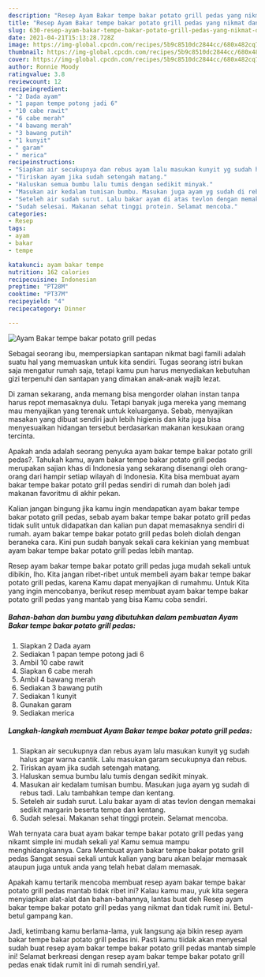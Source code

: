 ```yaml
---
description: "Resep Ayam Bakar tempe bakar potato grill pedas yang nikmat dan Mudah Dibuat"
title: "Resep Ayam Bakar tempe bakar potato grill pedas yang nikmat dan Mudah Dibuat"
slug: 630-resep-ayam-bakar-tempe-bakar-potato-grill-pedas-yang-nikmat-dan-mudah-dibuat
date: 2021-04-21T15:13:28.728Z
image: https://img-global.cpcdn.com/recipes/5b9c8510dc2844cc/680x482cq70/ayam-bakar-tempe-bakar-potato-grill-pedas-foto-resep-utama.jpg
thumbnail: https://img-global.cpcdn.com/recipes/5b9c8510dc2844cc/680x482cq70/ayam-bakar-tempe-bakar-potato-grill-pedas-foto-resep-utama.jpg
cover: https://img-global.cpcdn.com/recipes/5b9c8510dc2844cc/680x482cq70/ayam-bakar-tempe-bakar-potato-grill-pedas-foto-resep-utama.jpg
author: Ronnie Moody
ratingvalue: 3.8
reviewcount: 12
recipeingredient:
- "2 Dada ayam"
- "1 papan tempe potong jadi 6"
- "10 cabe rawit"
- "6 cabe merah"
- "4 bawang merah"
- "3 bawang putih"
- "1 kunyit"
- " garam"
- " merica"
recipeinstructions:
- "Siapkan air secukupnya dan rebus ayam lalu masukan kunyit yg sudah halus agar warna cantik. Lalu masukan garam secukupnya dan rebus."
- "Tiriskan ayam jika sudah setengah matang."
- "Haluskan semua bumbu lalu tumis dengan sedikit minyak."
- "Masukan air kedalam tumisan bumbu. Masukan juga ayam yg sudah di rebus tadi. Lalu tambahkan tempe dan kentang."
- "Seteleh air sudah surut. Lalu bakar ayam di atas tevlon dengan memakai sedikit margarin beserta tempe dan kentang."
- "Sudah selesai. Makanan sehat tinggi protein. Selamat mencoba."
categories:
- Resep
tags:
- ayam
- bakar
- tempe

katakunci: ayam bakar tempe 
nutrition: 162 calories
recipecuisine: Indonesian
preptime: "PT28M"
cooktime: "PT37M"
recipeyield: "4"
recipecategory: Dinner

---
```



![Ayam Bakar tempe bakar potato grill pedas](https://img-global.cpcdn.com/recipes/5b9c8510dc2844cc/680x482cq70/ayam-bakar-tempe-bakar-potato-grill-pedas-foto-resep-utama.jpg)

Sebagai seorang ibu, mempersiapkan santapan nikmat bagi famili adalah suatu hal yang memuaskan untuk kita sendiri. Tugas seorang istri bukan saja mengatur rumah saja, tetapi kamu pun harus menyediakan kebutuhan gizi terpenuhi dan santapan yang dimakan anak-anak wajib lezat.

Di zaman  sekarang, anda memang bisa mengorder olahan instan tanpa harus repot memasaknya dulu. Tetapi banyak juga mereka yang memang mau menyajikan yang terenak untuk keluarganya. Sebab, menyajikan masakan yang dibuat sendiri jauh lebih higienis dan kita juga bisa menyesuaikan hidangan tersebut berdasarkan makanan kesukaan orang tercinta. 



Apakah anda adalah seorang penyuka ayam bakar tempe bakar potato grill pedas?. Tahukah kamu, ayam bakar tempe bakar potato grill pedas merupakan sajian khas di Indonesia yang sekarang disenangi oleh orang-orang dari hampir setiap wilayah di Indonesia. Kita bisa membuat ayam bakar tempe bakar potato grill pedas sendiri di rumah dan boleh jadi makanan favoritmu di akhir pekan.

Kalian jangan bingung jika kamu ingin mendapatkan ayam bakar tempe bakar potato grill pedas, sebab ayam bakar tempe bakar potato grill pedas tidak sulit untuk didapatkan dan kalian pun dapat memasaknya sendiri di rumah. ayam bakar tempe bakar potato grill pedas boleh diolah dengan beraneka cara. Kini pun sudah banyak sekali cara kekinian yang membuat ayam bakar tempe bakar potato grill pedas lebih mantap.

Resep ayam bakar tempe bakar potato grill pedas juga mudah sekali untuk dibikin, lho. Kita jangan ribet-ribet untuk membeli ayam bakar tempe bakar potato grill pedas, karena Kamu dapat menyajikan di rumahmu. Untuk Kita yang ingin mencobanya, berikut resep membuat ayam bakar tempe bakar potato grill pedas yang mantab yang bisa Kamu coba sendiri.

<!--inarticleads1-->

##### Bahan-bahan dan bumbu yang dibutuhkan dalam pembuatan Ayam Bakar tempe bakar potato grill pedas:

1. Siapkan 2 Dada ayam
1. Sediakan 1 papan tempe potong jadi 6
1. Ambil 10 cabe rawit
1. Siapkan 6 cabe merah
1. Ambil 4 bawang merah
1. Sediakan 3 bawang putih
1. Sediakan 1 kunyit
1. Gunakan  garam
1. Sediakan  merica




<!--inarticleads2-->

##### Langkah-langkah membuat Ayam Bakar tempe bakar potato grill pedas:

1. Siapkan air secukupnya dan rebus ayam lalu masukan kunyit yg sudah halus agar warna cantik. Lalu masukan garam secukupnya dan rebus.
1. Tiriskan ayam jika sudah setengah matang.
1. Haluskan semua bumbu lalu tumis dengan sedikit minyak.
1. Masukan air kedalam tumisan bumbu. Masukan juga ayam yg sudah di rebus tadi. Lalu tambahkan tempe dan kentang.
1. Seteleh air sudah surut. Lalu bakar ayam di atas tevlon dengan memakai sedikit margarin beserta tempe dan kentang.
1. Sudah selesai. Makanan sehat tinggi protein. Selamat mencoba.




Wah ternyata cara buat ayam bakar tempe bakar potato grill pedas yang nikamt simple ini mudah sekali ya! Kamu semua mampu menghidangkannya. Cara Membuat ayam bakar tempe bakar potato grill pedas Sangat sesuai sekali untuk kalian yang baru akan belajar memasak ataupun juga untuk anda yang telah hebat dalam memasak.

Apakah kamu tertarik mencoba membuat resep ayam bakar tempe bakar potato grill pedas mantab tidak ribet ini? Kalau kamu mau, yuk kita segera menyiapkan alat-alat dan bahan-bahannya, lantas buat deh Resep ayam bakar tempe bakar potato grill pedas yang nikmat dan tidak rumit ini. Betul-betul gampang kan. 

Jadi, ketimbang kamu berlama-lama, yuk langsung aja bikin resep ayam bakar tempe bakar potato grill pedas ini. Pasti kamu tiidak akan menyesal sudah buat resep ayam bakar tempe bakar potato grill pedas mantab simple ini! Selamat berkreasi dengan resep ayam bakar tempe bakar potato grill pedas enak tidak rumit ini di rumah sendiri,ya!.

